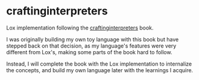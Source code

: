 # craftinginterpreters

Lox implementation following the [craftinginterpreters](https://craftinginterpreters.com) book.

I was originally building my own toy language with this book but have stepped back on that decision,
as my language's features were very different from Lox's, making some parts of the book hard to follow.

Instead, I will complete the book with the Lox implementation to internalize the concepts,
and build my own language later with the learnings I acquire.
